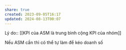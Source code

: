 ```yaml
---
share: true
created: 2023-09-05T16:17
updated: 2024-08-13T00:07
---
```

Lý do:: [[KPI của ASM là trung bình cộng KPI của nhóm]]

Nếu ASM cần thì có thể tự làm để kéo doanh số
